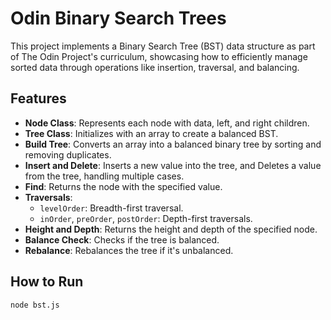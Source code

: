# Odin Binary Search Trees

This project implements a Binary Search Tree (BST) data structure as part of The Odin Project's curriculum, showcasing how to efficiently manage sorted data through operations like insertion, traversal, and balancing.

## Features

- **Node Class**: Represents each node with data, left, and right children.
- **Tree Class**: Initializes with an array to create a balanced BST.
- **Build Tree**: Converts an array into a balanced binary tree by sorting and removing duplicates.
- **Insert and Delete**: Inserts a new value into the tree, and Deletes a value from the tree, handling multiple cases.
- **Find**: Returns the node with the specified value.
- **Traversals**:
  - `levelOrder`: Breadth-first traversal.
  - `inOrder`, `preOrder`, `postOrder`: Depth-first traversals.
- **Height and Depth**: Returns the height and depth of the specified node.
- **Balance Check**: Checks if the tree is balanced.
- **Rebalance**: Rebalances the tree if it's unbalanced.

## How to Run

```bash
node bst.js
```
